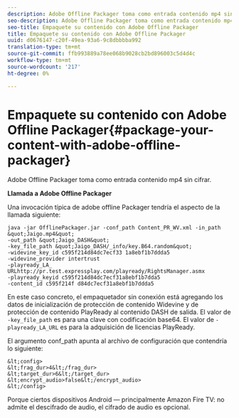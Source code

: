 ```yaml
---
description: Adobe Offline Packager toma como entrada contenido mp4 sin cifrar.
seo-description: Adobe Offline Packager toma como entrada contenido mp4 sin cifrar.
seo-title: Empaquete su contenido con Adobe Offline Packager
title: Empaquete su contenido con Adobe Offline Packager
uuid: d0676147-c20f-49ea-93a6-9c8dbbbba992
translation-type: tm+mt
source-git-commit: ffb993889a78ee068b9028cb2bd896003c5d4d4c
workflow-type: tm+mt
source-wordcount: '217'
ht-degree: 0%

---
```



# Empaquete su contenido con Adobe Offline Packager{#package-your-content-with-adobe-offline-packager}

Adobe Offline Packager toma como entrada contenido mp4 sin cifrar.

**Llamada a Adobe Offline Packager**

Una invocación típica de adobe offline Packager tendría el aspecto de la llamada siguiente:

    java -jar OfflinePackager.jar -conf_path Content_PR_WV.xml -in_path &quot;Jaigo.mp4&quot;
    -out_path &quot;Jaigo_DASH&quot;
    -key_file_path &quot;Jaigo_DASH/_info/key.B64.random&quot;
    -widevine_key_id c595f214d84dc7ecf33 1a8ebf1b7ddda5
    -widevine_provider intertrust
    -playready_LA_
    URLhttp://pr.test.expressplay.com/playready/RightsManager.asmx
    -playready_keyid c595f214d84dc7ecf31a8ebf1b7dda5
    -content_id c595f214f d84dc7ecf31a8ebf1b7ddda5

En este caso concreto, el empaquetador sin conexión está agregando los datos de inicialización de protección de contenido Widevine y de protección de contenido PlayReady al contenido DASH de salida. El valor de `-key_file_path` es para una clave con codificación base64. El valor de `-playready_LA_URL` es para la adquisición de licencias PlayReady.

El argumento conf_path apunta al archivo de configuración que contendría lo siguiente:

    &lt;config>
    &lt;frag_dur>4&lt;/frag_dur>
    &lt;target_dur>6&lt;/target_dur>
    &lt;encrypt_audio>false&lt;/encrypt_audio>
    &lt;/config>

Porque ciertos dispositivos Android — principalmente Amazon Fire TV: no admite el descifrado de audio, el cifrado de audio es opcional.
